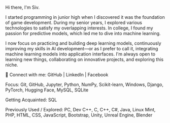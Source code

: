 Hi there, I'm Siv.

I started programming in junior high when I discovered it was the foundation of game development. During my senior years, I explored various technologies to satisfy my overlapping interests. In college, I found my passion for predictive models, which led me to dive into machine learning.

I now focus on practicing and building deep learning models, continuously improving my skills in AI development—or as I prefer to call it, integrating machine learning models into application interfaces. I'm always open to learning new things, collaborating on innovative projects, and exploring this niche.

📌 Connect with me:
GitHub | LinkedIn | Facebook

Focus:
Git, GitHub, Jupyter, Python, NumPy, Scikit-learn, Windows, Django, PyTorch, Hugging Face, MySQL, SQLite

Getting Acquainted:
SQL

Previously Used / Explored:
PC, Dev C++, C, C++, C#, Java, Linux Mint, PHP, HTML, CSS, JavaScript, Bootstrap, Unity, Unreal Engine, Blender
